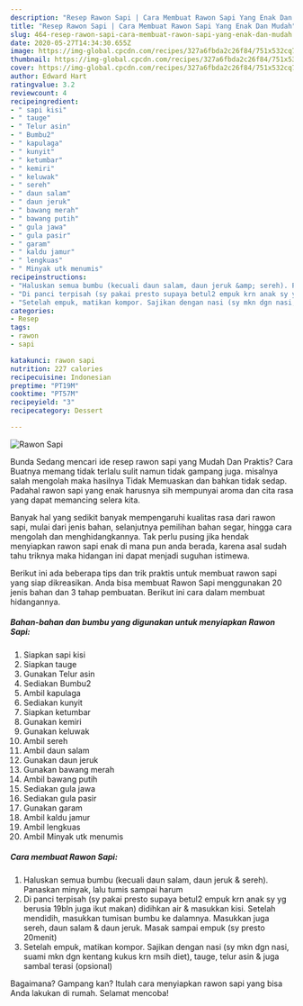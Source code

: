 ```yaml
---
description: "Resep Rawon Sapi | Cara Membuat Rawon Sapi Yang Enak Dan Mudah"
title: "Resep Rawon Sapi | Cara Membuat Rawon Sapi Yang Enak Dan Mudah"
slug: 464-resep-rawon-sapi-cara-membuat-rawon-sapi-yang-enak-dan-mudah
date: 2020-05-27T14:34:30.655Z
image: https://img-global.cpcdn.com/recipes/327a6fbda2c26f84/751x532cq70/rawon-sapi-foto-resep-utama.jpg
thumbnail: https://img-global.cpcdn.com/recipes/327a6fbda2c26f84/751x532cq70/rawon-sapi-foto-resep-utama.jpg
cover: https://img-global.cpcdn.com/recipes/327a6fbda2c26f84/751x532cq70/rawon-sapi-foto-resep-utama.jpg
author: Edward Hart
ratingvalue: 3.2
reviewcount: 4
recipeingredient:
- " sapi kisi"
- " tauge"
- " Telur asin"
- " Bumbu2"
- " kapulaga"
- " kunyit"
- " ketumbar"
- " kemiri"
- " keluwak"
- " sereh"
- " daun salam"
- " daun jeruk"
- " bawang merah"
- " bawang putih"
- " gula jawa"
- " gula pasir"
- " garam"
- " kaldu jamur"
- " lengkuas"
- " Minyak utk menumis"
recipeinstructions:
- "Haluskan semua bumbu (kecuali daun salam, daun jeruk &amp; sereh). Panaskan minyak, lalu tumis sampai harum"
- "Di panci terpisah (sy pakai presto supaya betul2 empuk krn anak sy yg berusia 19bln juga ikut makan) didihkan air &amp; masukkan kisi. Setelah mendidih, masukkan tumisan bumbu ke dalamnya. Masukkan juga sereh, daun salam &amp; daun jeruk. Masak sampai empuk (sy presto 20menit)"
- "Setelah empuk, matikan kompor. Sajikan dengan nasi (sy mkn dgn nasi, suami mkn dgn kentang kukus krn msih diet), tauge, telur asin &amp; juga sambal terasi (opsional)"
categories:
- Resep
tags:
- rawon
- sapi

katakunci: rawon sapi 
nutrition: 227 calories
recipecuisine: Indonesian
preptime: "PT19M"
cooktime: "PT57M"
recipeyield: "3"
recipecategory: Dessert

---
```



![Rawon Sapi](https://img-global.cpcdn.com/recipes/327a6fbda2c26f84/751x532cq70/rawon-sapi-foto-resep-utama.jpg)

Bunda Sedang mencari ide resep rawon sapi yang Mudah Dan Praktis? Cara Buatnya memang tidak terlalu sulit namun tidak gampang juga. misalnya salah mengolah maka hasilnya Tidak Memuaskan dan bahkan tidak sedap. Padahal rawon sapi yang enak harusnya sih mempunyai aroma dan cita rasa yang dapat memancing selera kita.

Banyak hal yang sedikit banyak mempengaruhi kualitas rasa dari rawon sapi, mulai dari jenis bahan, selanjutnya pemilihan bahan segar, hingga cara mengolah dan menghidangkannya. Tak perlu pusing jika hendak menyiapkan rawon sapi enak di mana pun anda berada, karena asal sudah tahu triknya maka hidangan ini dapat menjadi suguhan istimewa.




Berikut ini ada beberapa tips dan trik praktis untuk membuat rawon sapi yang siap dikreasikan. Anda bisa membuat Rawon Sapi menggunakan 20 jenis bahan dan 3 tahap pembuatan. Berikut ini cara dalam membuat hidangannya.

<!--inarticleads1-->

##### Bahan-bahan dan bumbu yang digunakan untuk menyiapkan Rawon Sapi:

1. Siapkan  sapi kisi
1. Siapkan  tauge
1. Gunakan  Telur asin
1. Sediakan  Bumbu2
1. Ambil  kapulaga
1. Sediakan  kunyit
1. Siapkan  ketumbar
1. Gunakan  kemiri
1. Gunakan  keluwak
1. Ambil  sereh
1. Ambil  daun salam
1. Gunakan  daun jeruk
1. Gunakan  bawang merah
1. Ambil  bawang putih
1. Sediakan  gula jawa
1. Sediakan  gula pasir
1. Gunakan  garam
1. Ambil  kaldu jamur
1. Ambil  lengkuas
1. Ambil  Minyak utk menumis




<!--inarticleads2-->

##### Cara membuat Rawon Sapi:

1. Haluskan semua bumbu (kecuali daun salam, daun jeruk &amp; sereh). Panaskan minyak, lalu tumis sampai harum
1. Di panci terpisah (sy pakai presto supaya betul2 empuk krn anak sy yg berusia 19bln juga ikut makan) didihkan air &amp; masukkan kisi. Setelah mendidih, masukkan tumisan bumbu ke dalamnya. Masukkan juga sereh, daun salam &amp; daun jeruk. Masak sampai empuk (sy presto 20menit)
1. Setelah empuk, matikan kompor. Sajikan dengan nasi (sy mkn dgn nasi, suami mkn dgn kentang kukus krn msih diet), tauge, telur asin &amp; juga sambal terasi (opsional)




Bagaimana? Gampang kan? Itulah cara menyiapkan rawon sapi yang bisa Anda lakukan di rumah. Selamat mencoba!
